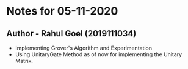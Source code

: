 # Notes for 05-11-2020
## Author - Rahul Goel (2019111034)

- Implementing Grover's Algorithm and Experimentation
- Using UnitaryGate Method as of now for implementing the Unitary Matrix.

